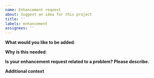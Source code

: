 ```yaml
---
name: Enhancement request
about: Suggest an idea for this project
title: ''
labels: enhancement
assignees: ''
---
```


<!-- Verify first that your issue is not already reported -->

<!-- Please only use this template for submitting enhancement requests -->

<!-- If possible complete *all* sections as described. Don't remove any section. -->

**What would you like to be added**:

<!-- A clear and concise description of what would you like to be added. -->

**Why is this needed**:

<!-- A clear and concise description of why is it needed. -->

**Is your enhancement request related to a problem? Please describe.**

<!-- A clear and concise description of what the problem is. Ex. I'm always frustrated when [...] -->

**Additional context**

<!-- Add any other context or screenshots about the enhancement request here. -->